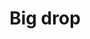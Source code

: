 ---
title: Big drop
date: 
draft: false

# descripcion
description : Gota grande

materials: Plata 925

color: Plateado

dimensions: 3,7cm

code: 01-01-0020

type: "Aros"

categories: []

price: $8.710,00

price_eftvo: $7.400,00

# Images
# first image will be shown in the product page
images:
  # - image: "images/path_to_image"
  # La ubicacion de las imagenes es imagenes/Aros/Aros.Colgantes/01-01-0020-big-drop
  - image: "./images/aros/colgantes/01-01-0020-gota-grande_a.jpeg"
  - image: "./images/aros/colgantes/01-01-0020-gota-grande_b.jpeg"
---